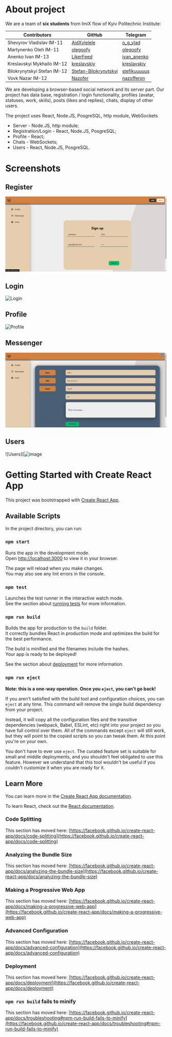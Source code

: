 # About project

We are a team of **six students** from ImiX flow of Kyiv Politechnic Institute: <br>

| Contributors                | GitHub                                                            | Telegram                                  |
| --------------------------- | ----------------------------------------------------------------- | ----------------------------------------- |
| Shevyrov Vladislav IM-11    | [AidXylelele](https://github.com/AidXylelele)                     | [o_g_vlad](https://t.me/o_g_vlad)         |
| Martynenko Oleh IM-11       | [olegoofy](https://github.com/olegoofy)                           | [olegoofy](https://t.me/olegoofy)         |
| Anenko Ivan IM-13           | [LikerFeed](https://github.com/LikerFeed)                         | [ivan_anenko](https://t.me/ivan_anenko)   |
| Kreslavskyi Mykhailo IM-12  | [kreslavskiy](https://github.com/kreslavskiy)                     | [kreslavskiy](https://t.me/kreslavskiy)   |
| Bilokrynytskyi Stefan IM-12 | [Stefan-Bilokrynytskyi](https://github.com/Stefan-Bilokrynytskyi) | [stefikuuuuus](https://t.me/stefikuuuuus) |
| Vovk Nazar IM-12            | [Nazofer](https://github.com/Nazofer)                             | [nazofferon](https://t.me/nazofferon)     |

We are developing a browser-based social network and its server part. Our project has data base, registration / login functionality, profiles (avatar, statuses, work, skills), posts (likes and replies), chats, display of other users.

The project uses React, Node.JS, PosgreSQL, http module, WebSockets

- Server - Node.JS, http module;
- Registration/Login - React, Node.JS, PosgreSQL;
- Profile - React;
- Chats - WebSockets;
- Users - React, Node.JS, PosgreSQL.

# Screenshots

## Register

![Register](https://github.com/AidXylelele/my-app/blob/master/images/register.jpg?raw=true)

## Login

![Login](https://user-images.githubusercontent.com/89913366/212565242-2a0b207b-3898-4510-8cec-3e3db39fd533.png)

## Profile

![Profile](https://user-images.githubusercontent.com/89913366/212565272-a4d71ef2-c30b-49bd-bafa-7f7e783b5841.png)

## Messenger

![Messenger](https://github.com/AidXylelele/my-app/blob/master/images/messenger.jpg?raw=true)

## Users

![Users](![image](https://user-images.githubusercontent.com/89913366/212565307-4264b381-bed6-47c8-9ff6-eaa414e3605d.png)

# Getting Started with Create React App

This project was bootstrapped with [Create React App](https://github.com/facebook/create-react-app).

## Available Scripts

In the project directory, you can run:

### `npm start`

Runs the app in the development mode.\
Open [http://localhost:3000](http://localhost:3000) to view it in your browser.

The page will reload when you make changes.\
You may also see any lint errors in the console.

### `npm test`

Launches the test runner in the interactive watch mode.\
See the section about [running tests](https://facebook.github.io/create-react-app/docs/running-tests) for more information.

### `npm run build`

Builds the app for production to the `build` folder.\
It correctly bundles React in production mode and optimizes the build for the best performance.

The build is minified and the filenames include the hashes.\
Your app is ready to be deployed!

See the section about [deployment](https://facebook.github.io/create-react-app/docs/deployment) for more information.

### `npm run eject`

**Note: this is a one-way operation. Once you `eject`, you can't go back!**

If you aren't satisfied with the build tool and configuration choices, you can `eject` at any time. This command will remove the single build dependency from your project.

Instead, it will copy all the configuration files and the transitive dependencies (webpack, Babel, ESLint, etc) right into your project so you have full control over them. All of the commands except `eject` will still work, but they will point to the copied scripts so you can tweak them. At this point you're on your own.

You don't have to ever use `eject`. The curated feature set is suitable for small and middle deployments, and you shouldn't feel obligated to use this feature. However we understand that this tool wouldn't be useful if you couldn't customize it when you are ready for it.

## Learn More

You can learn more in the [Create React App documentation](https://facebook.github.io/create-react-app/docs/getting-started).

To learn React, check out the [React documentation](https://reactjs.org/).

### Code Splitting

This section has moved here: [https://facebook.github.io/create-react-app/docs/code-splitting](https://facebook.github.io/create-react-app/docs/code-splitting)

### Analyzing the Bundle Size

This section has moved here: [https://facebook.github.io/create-react-app/docs/analyzing-the-bundle-size](https://facebook.github.io/create-react-app/docs/analyzing-the-bundle-size)

### Making a Progressive Web App

This section has moved here: [https://facebook.github.io/create-react-app/docs/making-a-progressive-web-app](https://facebook.github.io/create-react-app/docs/making-a-progressive-web-app)

### Advanced Configuration

This section has moved here: [https://facebook.github.io/create-react-app/docs/advanced-configuration](https://facebook.github.io/create-react-app/docs/advanced-configuration)

### Deployment

This section has moved here: [https://facebook.github.io/create-react-app/docs/deployment](https://facebook.github.io/create-react-app/docs/deployment)

### `npm run build` fails to minify

This section has moved here: [https://facebook.github.io/create-react-app/docs/troubleshooting#npm-run-build-fails-to-minify](https://facebook.github.io/create-react-app/docs/troubleshooting#npm-run-build-fails-to-minify)

